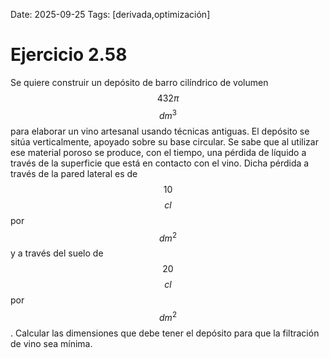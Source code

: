 Date: 2025-09-25
Tags: [derivada,optimización]

# Ejercicio 2.58

 
Se quiere construir un depósito de barro cilíndrico de volumen  $$ 432 \pi$$  $$ dm^3$$   para elaborar un vino artesanal usando técnicas antiguas. El depósito se sitúa verticalmente, apoyado sobre su base circular. Se sabe que al utilizar ese material poroso se produce, con el tiempo, una pérdida de líquido a través de la superficie que está en contacto con el vino. Dicha pérdida a través de la pared lateral es de  $$ 10$$  $$ cl$$   por  $$ dm^2$$   y a través del suelo de  $$ 20$$  $$ cl$$   por  $$ dm^2$$  . Calcular las dimensiones que debe tener el depósito para que la filtración de vino sea mínima.
